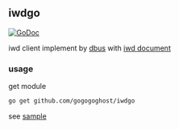 ## iwdgo

[![GoDoc](https://godoc.org/github.com/gogogoghost/iwdgo?status.svg)](https://godoc.org/github.com/gogogoghost/iwdgo)

iwd client implement by [dbus](https://github.com/godbus/dbus) with [iwd document](https://git.kernel.org/pub/scm/network/wireless/iwd.git/tree/doc)

### usage

get module

```sh
go get github.com/gogogoghost/iwdgo
```

see [sample](https://github.com/gogogoghost/iwdgo/blob/master/main/main.go)